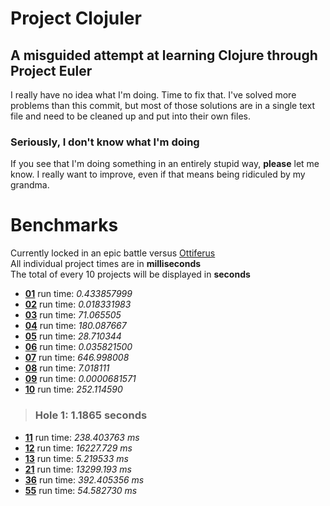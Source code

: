 Project Clojuler
================
A misguided attempt at learning Clojure through Project Euler
-------------------------------------------------------------

I really have no idea what I'm doing. Time to fix that.
I've solved more problems than this commit, but most of those solutions
are in a single text file and need to be cleaned up and put into their
own files.

### Seriously, I don't know what I'm doing

If you see that I'm doing something in an entirely stupid way,
**please** let me know. I really want to improve, even if that means
being ridiculed by my grandma.

Benchmarks
==========

Currently locked in an epic battle versus [Ottiferus](https://github.com/ottiferous/euler)  
All individual project times are in **milliseconds**  
The total of every 10 projects will be displayed in **seconds**  

+ [**01**](http://projecteuler.net/index.php?section=problems&id=1)  run time: *0.433857999*
+ [**02**](http://projecteuler.net/index.php?section=problems&id=2)  run time: *0.018331983*
+ [**03**](http://projecteuler.net/index.php?section=problems&id=3)  run time: *71.065505*
+ [**04**](http://projecteuler.net/index.php?section=problems&id=4)  run time: *180.087667*
+ [**05**](http://projecteuler.net/index.php?section=problems&id=5)  run time: *28.710344*
+ [**06**](http://projecteuler.net/index.php?section=problems&id=6)  run time: *0.035821500*
+ [**07**](http://projecteuler.net/index.php?section=problems&id=7)  run time: *646.998008*
+ [**08**](http://projecteuler.net/index.php?section=problems&id=8)  run time: *7.018111*
+ [**09**](http://projecteuler.net/index.php?section=problems&id=9)  run time: *0.0000681571*
+ [**10**](http://projecteuler.net/index.php?section=problems&id=10) run time: *252.114590*

> ### Hole 1: 1.1865 seconds

+ [**11**](http://projecteuler.net/index.php?section=problems&id=11) run time: *238.403763 ms*
+ [**12**](http://projecteuler.net/index.php?section=problems&id=12) run time: *16227.729 ms*
+ [**13**](http://projecteuler.net/index.php?section=problems&id=13) run time: *5.219533 ms*
+ [**21**](http://projecteuler.net/index.php?section=problems&id=21) run time: *13299.193  ms*
+ [**36**](http://projecteuler.net/index.php?section=problems&id=36) run time: *392.405356 ms*
+ [**55**](http://projecteuler.net/index.php?section=problems&id=55) run time: *54.582730  ms*
